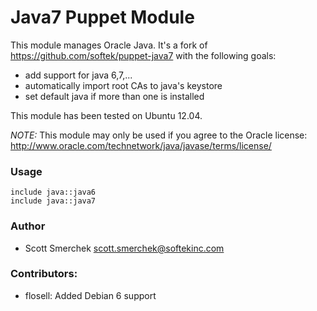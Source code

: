 # Java7 Puppet Module
This module manages Oracle Java. It's a fork of https://github.com/softek/puppet-java7 with the following goals:

* add support for java 6,7,...
* automatically import root CAs to java's keystore
* set default java if more than one is installed

This module has been tested on Ubuntu 12.04.

*NOTE:* This module may only be used if you agree to the Oracle license: http://www.oracle.com/technetwork/java/javase/terms/license/

### Usage

    include java::java6
    include java::java7

### Author
* Scott Smerchek <scott.smerchek@softekinc.com>

### Contributors:
* flosell: Added Debian 6 support
